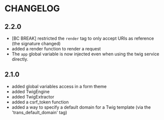 CHANGELOG
=========

2.2.0
-----

 * [BC BREAK] restricted the `render` tag to only accept URIs as reference (the signature changed)
 * added a render function to render a request
 * The `app` global variable is now injected even when using the twig service directly.

2.1.0
-----

 * added global variables access in a form theme
 * added TwigEngine
 * added TwigExtractor
 * added a csrf_token function
 * added a way to specify a default domain for a Twig template (via the
   'trans_default_domain' tag)
